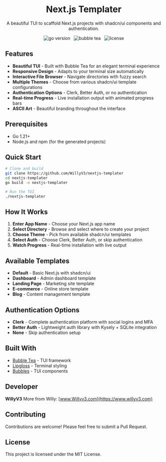 <h1 align="center">
  <br/>
  Next.js Templater
</h1>
<p align="center">A beautiful TUI to scaffold Next.js projects with shadcn/ui components and authentication.</p>

<p align="center">
    <img src="https://img.shields.io/badge/Go-1.21+-00ADD8?style=for-the-badge&logo=go" alt="go version" />
    &nbsp;
    <img src="https://img.shields.io/badge/Bubble_Tea-TUI-success?style=for-the-badge&logo=none" alt="bubble tea" />
    &nbsp;
    <img src="https://img.shields.io/badge/license-mit-green?style=for-the-badge&logo=none" alt="license" />
</p>

## Features

- **Beautiful TUI** - Built with Bubble Tea for an elegant terminal experience
- **Responsive Design** - Adapts to your terminal size automatically
- **Interactive File Browser** - Navigate directories with fuzzy search
- **Multiple Themes** - Choose from various shadcn/ui template configurations
- **Authentication Options** - Clerk, Better Auth, or no authentication
- **Real-time Progress** - Live installation output with animated progress bars
- **ASCII Art** - Beautiful branding throughout the interface

## Prerequisites

- Go 1.21+
- Node.js and npm (for the generated projects)

## Quick Start

```bash
# Clone and build
git clone https://github.com/WillyV3/nextjs-templater
cd nextjs-templater
go build -o nextjs-templater

# Run the TUI
./nextjs-templater
```

## How It Works

1. **Enter App Name** - Choose your Next.js app name
2. **Select Directory** - Browse and select where to create your project
3. **Choose Theme** - Pick from available shadcn/ui templates
4. **Select Auth** - Choose Clerk, Better Auth, or skip authentication
5. **Watch Progress** - Real-time installation with live output

## Available Templates

- **Default** - Basic Next.js with shadcn/ui
- **Dashboard** - Admin dashboard template
- **Landing Page** - Marketing site template
- **E-commerce** - Online store template
- **Blog** - Content management template

## Authentication Options

- **Clerk** - Complete authentication platform with social logins and MFA
- **Better Auth** - Lightweight auth library with Kysely + SQLite integration
- **None** - Skip authentication setup

## Built With

- [Bubble Tea](https://github.com/charmbracelet/bubbletea) - TUI framework
- [Lipgloss](https://github.com/charmbracelet/lipgloss) - Terminal styling
- [Bubbles](https://github.com/charmbracelet/bubbles) - TUI components

## Developer

**WillyV3**
More from Willy: [www.Willyv3.com](https://www.willyv3.com)

## Contributing

Contributions are welcome! Please feel free to submit a Pull Request.

## License

This project is licensed under the MIT License.